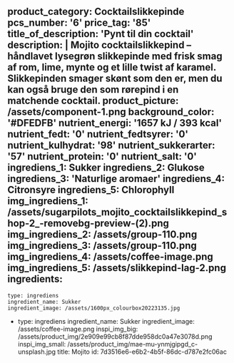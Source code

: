 product_category: Cocktailslikkepinde
pcs_number: '6'
price_tag: '85'
title_of_description: 'Pynt til din cocktail'
description: |
  Mojito cocktailslikkepind – håndlavet lysegrøn slikkepinde med frisk smag af rom, lime, mynte og et lille twist af karamel.
  Slikkepinden smager skønt som den er, men du kan også bruge den som rørepind i en matchende cocktail.
product_picture: /assets/component-1.png
background_color: '#DFEDFB'
nutrient_energi: '1657 kJ / 393 kcal'
nutrient_fedt: '0'
nutrient_fedtsyrer: '0'
nutrient_kulhydrat: '98'
nutrient_sukkerarter: '57'
nutrient_protein: '0'
nutrient_salt: '0'
ingrediens_1: Sukker
ingrediens_2: Glukose
ingrediens_3: 'Naturlige aromaer'
ingrediens_4: Citronsyre
ingrediens_5: Chlorophyll
img_ingrediens_1: /assets/sugarpilots_mojito_cocktailslikkepind_shop-2_-removebg-preview-(2).png
img_ingrediens_2: /assets/group-110.png
img_ingrediens_3: /assets/group-110.png
img_ingrediens_4: /assets/coffee-image.png
img_ingrediens_5: /assets/slikkepind-lag-2.png
ingredients:
  -
    type: ingrediens
    ingredient_name: Sukker
    ingredient_image: /assets/1600px_colourbox20223135.jpg
  -
    type: ingrediens
    ingredient_name: Sukker
    ingredient_image: /assets/coffee-image.png
inspi_img_big: /assets/product_img/2e909e99cb8f87dde958dc0a47e3078d.png
inspi_img_small: /assets/product_img/mae-mu-ynmjgipgd_c-unsplash.jpg
title: Mojito
id: 7d3516e6-e6b2-4b5f-86dc-d787e2fc06ac
